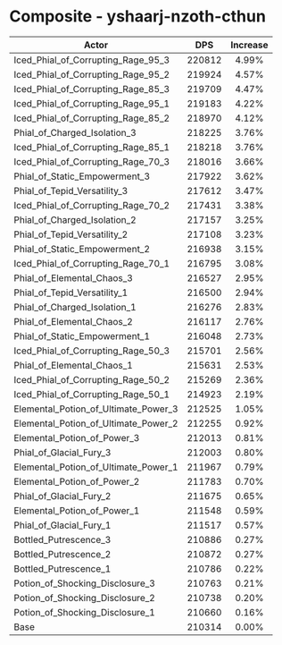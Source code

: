 # Composite - yshaarj-nzoth-cthun
| Actor | DPS | Increase |
|---|:---:|:---:|
|Iced_Phial_of_Corrupting_Rage_95_3|220812|4.99%|
|Iced_Phial_of_Corrupting_Rage_95_2|219924|4.57%|
|Iced_Phial_of_Corrupting_Rage_85_3|219709|4.47%|
|Iced_Phial_of_Corrupting_Rage_95_1|219183|4.22%|
|Iced_Phial_of_Corrupting_Rage_85_2|218970|4.12%|
|Phial_of_Charged_Isolation_3|218225|3.76%|
|Iced_Phial_of_Corrupting_Rage_85_1|218218|3.76%|
|Iced_Phial_of_Corrupting_Rage_70_3|218016|3.66%|
|Phial_of_Static_Empowerment_3|217922|3.62%|
|Phial_of_Tepid_Versatility_3|217612|3.47%|
|Iced_Phial_of_Corrupting_Rage_70_2|217431|3.38%|
|Phial_of_Charged_Isolation_2|217157|3.25%|
|Phial_of_Tepid_Versatility_2|217108|3.23%|
|Phial_of_Static_Empowerment_2|216938|3.15%|
|Iced_Phial_of_Corrupting_Rage_70_1|216795|3.08%|
|Phial_of_Elemental_Chaos_3|216527|2.95%|
|Phial_of_Tepid_Versatility_1|216500|2.94%|
|Phial_of_Charged_Isolation_1|216276|2.83%|
|Phial_of_Elemental_Chaos_2|216117|2.76%|
|Phial_of_Static_Empowerment_1|216048|2.73%|
|Iced_Phial_of_Corrupting_Rage_50_3|215701|2.56%|
|Phial_of_Elemental_Chaos_1|215631|2.53%|
|Iced_Phial_of_Corrupting_Rage_50_2|215269|2.36%|
|Iced_Phial_of_Corrupting_Rage_50_1|214923|2.19%|
|Elemental_Potion_of_Ultimate_Power_3|212525|1.05%|
|Elemental_Potion_of_Ultimate_Power_2|212255|0.92%|
|Elemental_Potion_of_Power_3|212013|0.81%|
|Phial_of_Glacial_Fury_3|212003|0.80%|
|Elemental_Potion_of_Ultimate_Power_1|211967|0.79%|
|Elemental_Potion_of_Power_2|211783|0.70%|
|Phial_of_Glacial_Fury_2|211675|0.65%|
|Elemental_Potion_of_Power_1|211548|0.59%|
|Phial_of_Glacial_Fury_1|211517|0.57%|
|Bottled_Putrescence_3|210886|0.27%|
|Bottled_Putrescence_2|210872|0.27%|
|Bottled_Putrescence_1|210786|0.22%|
|Potion_of_Shocking_Disclosure_3|210763|0.21%|
|Potion_of_Shocking_Disclosure_2|210738|0.20%|
|Potion_of_Shocking_Disclosure_1|210660|0.16%|
|Base|210314|0.00%|
